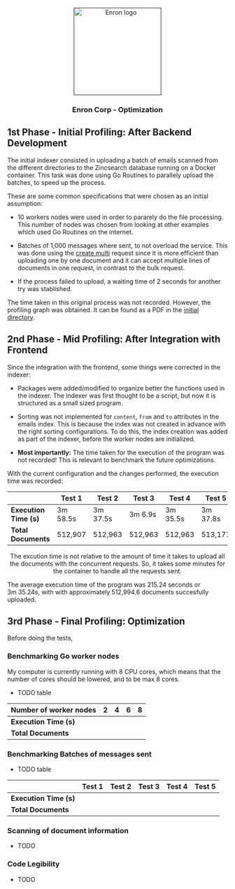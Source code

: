 <p align="center">
  <a href="" rel="noopener">
 <img width=200px height=200px src="https://external-content.duckduckgo.com/iu/?u=https%3A%2F%2Fwww.almrsal.com%2Fwp-content%2Fuploads%2F2015%2F12%2FEnron-Corporation-was-an-American-energy-commodities-and-services-company-based-in-Houston.jpg&f=1&nofb=1&ipt=7d291f71e280fc04c928387d0f0f199f056c6e7a2c4aabdd17289b045038898f&ipo=images" alt="Enron logo"></a>
</p>

<h3 align="center">Enron Corp - Optimization</h3>

## 1st Phase - Initial Profiling: After Backend Development

The initial indexer consisted in uploading a batch of emails scanned from the different directories to the Zincsearch database running on a Docker container. This task was done using Go Routines to parallely upload the batches, to speed up the process.

These are some common specifications that were chosen as an initial assumption:

- 10 workers nodes were used in order to pararely do the file processing. This number of nodes was chosen from looking at other examples which used Go Routines on the internet.

- Batches of 1,000 messages where sent, to not overload the service. This was done using the [create multi](https://zincsearch-docs.zinc.dev/api/document/multi/) request since it is more efficient than uploading one by one document and it can accept multiple lines of documents in one request, in contrast to the bulk request.

- If the process failed to upload, a waiting time of 2 seconds for another try was stablished.

The time taken in this original process was not recorded. However, the profiling graph was obtained. It can be found as a PDF in the [initial directory](../profiling/initial/).

## 2nd Phase - Mid Profiling: After Integration with Frontend

Since the integration with the frontend, some things were corrected in the indexer:

- Packages were added/modified to organize better the functions used in the indexer. The indexer was first thought to be a script, but now it is structured as a small sized program.

- Sorting was not implemented for `content`, `from` and `to` attributes in the emails index. This is because the index was not created in advance with the right sorting configurations. To do this, the index creation was added as part of the indexer, before the worker nodes are initialized.

- **Most importantly:** The time taken for the execution of the program was not recorded! This is relevant to benchmark the future optimizations.

With the current configuration and the changes performed, the execution time was recorded:

<div align="center">

|                        | Test 1   | Test 2   | Test 3  | Test 4   | Test 5   |
| ---------------------- | -------- | -------- | ------- | -------- | -------- |
| **Execution Time (s)** | 3m 58.5s | 3m 37.5s | 3m 6.9s | 3m 35.5s | 3m 37.8s |
| **Total Documents**    | 512,907  | 512,963  | 512,963 | 512,963  | 513,177  |

The excution time is not relative to the amount of time it takes to upload all the documents with the concurrent requests. So, it takes some minutes for the container to handle all the requests sent. 

</div>

The average execution time of the program was 215.24 seconds or 3m 35.24s, with with approximately 512,994.6 documents succesfully uploaded.

## 3rd Phase - Final Profiling: Optimization

Before doing the tests,

### Benchmarking Go worker nodes

My computer is currently running with 8 CPU cores, which means that the number of cores should be lowered, and to be max 8 cores.

- TODO table
<div align="center">

| **Number of worker nodes** | 2   | 4   | 6   | 8   |
| -------------------------- | --- | --- | --- | --- |
| **Execution Time (s)**     |     |     |     |     |
| **Total Documents**        |     |     |     |     |

</div>

### Benchmarking Batches of messages sent

- TODO table
<div align="center">

|                        | Test 1 | Test 2 | Test 3 | Test 4 | Test 5 |
| ---------------------- | ------ | ------ | ------ | ------ | ------ |
| **Execution Time (s)** |        |        |        |        |        |
| **Total Documents**    |        |        |        |        |        |

</div>

### Scanning of document information

- TODO

### Code Legibility

- TODO
